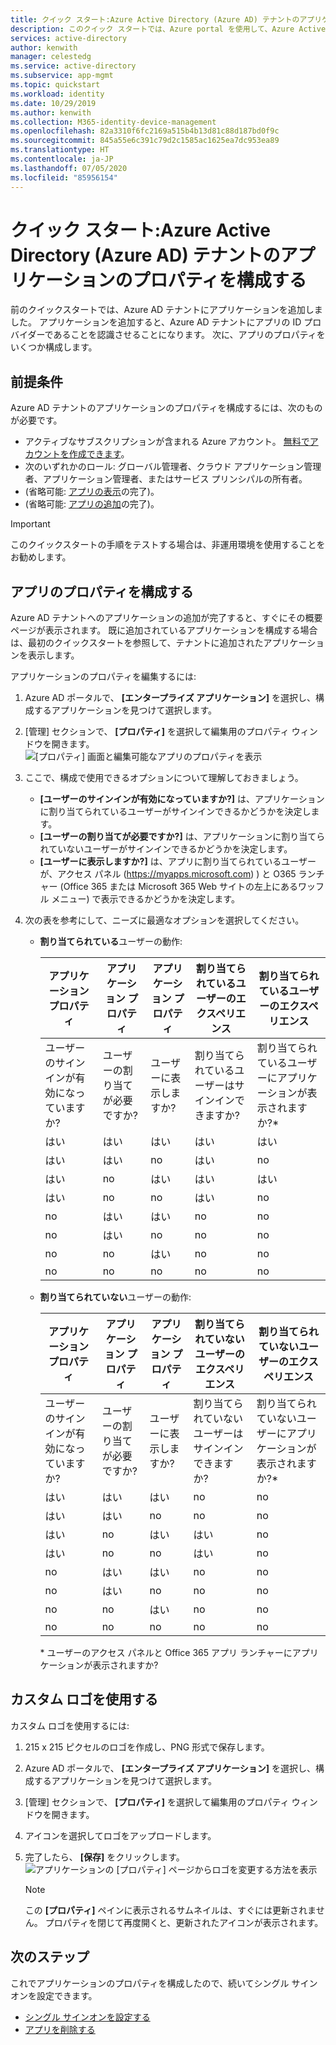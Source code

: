 ```yaml
---
title: クイック スタート:Azure Active Directory (Azure AD) テナントのアプリケーションのプロパティを構成する
description: このクイック スタートでは、Azure portal を使用して、Azure Active Directory (Azure AD) テナントに登録されているアプリケーションを構成します。
services: active-directory
author: kenwith
manager: celestedg
ms.service: active-directory
ms.subservice: app-mgmt
ms.topic: quickstart
ms.workload: identity
ms.date: 10/29/2019
ms.author: kenwith
ms.collection: M365-identity-device-management
ms.openlocfilehash: 82a3310f6fc2169a515b4b13d81c88d187bd0f9c
ms.sourcegitcommit: 845a55e6c391c79d2c1585ac1625ea7dc953ea89
ms.translationtype: HT
ms.contentlocale: ja-JP
ms.lasthandoff: 07/05/2020
ms.locfileid: "85956154"
---
```

# <a name="quickstart-configure-properties-for-an-application-in-your-azure-active-directory-azure-ad-tenant"></a>クイック スタート:Azure Active Directory (Azure AD) テナントのアプリケーションのプロパティを構成する

前のクイックスタートでは、Azure AD テナントにアプリケーションを追加しました。 アプリケーションを追加すると、Azure AD テナントにアプリの ID プロバイダーであることを認識させることになります。 次に、アプリのプロパティをいくつか構成します。
 
## <a name="prerequisites"></a>前提条件

Azure AD テナントのアプリケーションのプロパティを構成するには、次のものが必要です。

- アクティブなサブスクリプションが含まれる Azure アカウント。 [無料でアカウントを作成できます](https://azure.microsoft.com/free/?WT.mc_id=A261C142F)。
- 次のいずれかのロール: グローバル管理者、クラウド アプリケーション管理者、アプリケーション管理者、またはサービス プリンシパルの所有者。
- (省略可能: [アプリの表示](view-applications-portal.md)の完了)。
- (省略可能: [アプリの追加](add-application-portal.md)の完了)。

>[!IMPORTANT]
>このクイックスタートの手順をテストする場合は、非運用環境を使用することをお勧めします。

## <a name="configure-app-properties"></a>アプリのプロパティを構成する

Azure AD テナントへのアプリケーションの追加が完了すると、すぐにその概要ページが表示されます。 既に追加されているアプリケーションを構成する場合は、最初のクイックスタートを参照して、テナントに追加されたアプリケーションを表示します。 

アプリケーションのプロパティを編集するには:

1. Azure AD ポータルで、 **[エンタープライズ アプリケーション]** を選択し、構成するアプリケーションを見つけて選択します。
2. [管理] セクションで、 **[プロパティ]** を選択して編集用のプロパティ ウィンドウを開きます。
    ![[プロパティ] 画面と編集可能なアプリのプロパティを表示](media/add-application-portal/edit-properties.png)
3. ここで、構成で使用できるオプションについて理解しておきましょう。
    - **[ユーザーのサインインが有効になっていますか?]** は、アプリケーションに割り当てられているユーザーがサインインできるかどうかを決定します。
    - **[ユーザーの割り当てが必要ですか?]** は、アプリケーションに割り当てられていないユーザーがサインインできるかどうかを決定します。
    - **[ユーザーに表示しますか?]** は、アプリに割り当てられているユーザーが、アクセス パネル (https://myapps.microsoft.com) ) と O365 ランチャー (Office 365 または Microsoft 365 Web サイトの左上にあるワッフル メニュー) で表示できるかどうかを決定します。
4. 次の表を参考にして、ニーズに最適なオプションを選択してください。

   - **割り当てられている**ユーザーの動作:

       | アプリケーション プロパティ | アプリケーション プロパティ | アプリケーション プロパティ | 割り当てられているユーザーのエクスペリエンス | 割り当てられているユーザーのエクスペリエンス |
       |---|---|---|---|---|
       | ユーザーのサインインが有効になっていますか? | ユーザーの割り当てが必要ですか? | ユーザーに表示しますか? | 割り当てられているユーザーはサインインできますか? | 割り当てられているユーザーにアプリケーションが表示されますか?* |
       | はい | はい | はい | はい | はい  |
       | はい | はい | no  | はい | no   |
       | はい | no  | はい | はい | はい  |
       | はい | no  | no  | はい | no   |
       | no  | はい | はい | no  | no   |
       | no  | はい | no  | no  | no   |
       | no  | no  | はい | no  | no   |
       | no  | no  | no  | no  | no   |

   - **割り当てられていない**ユーザーの動作:

       | アプリケーション プロパティ | アプリケーション プロパティ | アプリケーション プロパティ | 割り当てられていないユーザーのエクスペリエンス | 割り当てられていないユーザーのエクスペリエンス |
       |---|---|---|---|---|
       | ユーザーのサインインが有効になっていますか? | ユーザーの割り当てが必要ですか? | ユーザーに表示しますか? | 割り当てられていないユーザーはサインインできますか? | 割り当てられていないユーザーにアプリケーションが表示されますか?* |
       | はい | はい | はい | no  | no   |
       | はい | はい | no  | no  | no   |
       | はい | no  | はい | はい | no   |
       | はい | no  | no  | はい | no   |
       | no  | はい | はい | no  | no   |
       | no  | はい | no  | no  | no   |
       | no  | no  | はい | no  | no   |
       | no  | no  | no  | no  | no   |

     \* ユーザーのアクセス パネルと Office 365 アプリ ランチャーにアプリケーションが表示されますか?

## <a name="use-a-custom-logo"></a>カスタム ロゴを使用する

カスタム ロゴを使用するには:

1. 215 x 215 ピクセルのロゴを作成し、PNG 形式で保存します。
2. Azure AD ポータルで、 **[エンタープライズ アプリケーション]** を選択し、構成するアプリケーションを見つけて選択します。
3. [管理] セクションで、 **[プロパティ]** を選択して編集用のプロパティ ウィンドウを開きます。 
4. アイコンを選択してロゴをアップロードします。
5. 完了したら、 **[保存]** をクリックします。 
    ![アプリケーションの [プロパティ] ページからロゴを変更する方法を表示](media/add-application-portal/change-logo.png)

   > [!NOTE]
   > この **[プロパティ]** ペインに表示されるサムネイルは、すぐには更新されません。 プロパティを閉じて再度開くと、更新されたアイコンが表示されます。

## <a name="next-steps"></a>次のステップ

これでアプリケーションのプロパティを構成したので、続いてシングル サインオンを設定できます。

- [シングル サインオンを設定する](add-application-portal-setup-sso.md)
- [アプリを削除する](delete-application-portal.md)